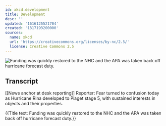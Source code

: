 ```yaml
---
id: xkcd.development
title: Development
desc: ''
updated: '1616125521704'
created: '1317193200000'
sources:
  name: xkcd
  url: 'https://creativecommons.org/licenses/by-nc/2.5/'
  license: Creative Commons 2.5
---
```

![Funding was quickly restored to the NHC and the APA was taken back off hurricane forecast duty.](https://imgs.xkcd.com/comics/development.png)

## Transcript
[[News anchor at desk reporting]]
Reporter: Fear turned to confusion today as Hurricane Rina developed to Piaget stage 5, with sustained interests in objects and their properties.

{{Title text: Funding was quickly restored to the NHC and the APA was taken back off hurricane forecast duty.}}
